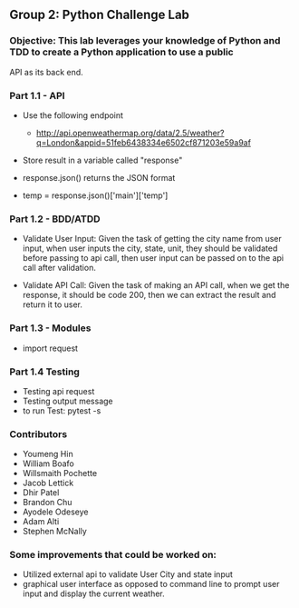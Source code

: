 ## Group 2: Python Challenge Lab
### Objective: This lab leverages your knowledge of Python and TDD to create a Python application to use a public
API as its back end.
### Part 1.1 - API
- Use the following endpoint
  - http://api.openweathermap.org/data/2.5/weather?q=London&appid=51feb6438334e6502cf871203e59a9af

- Store result in a variable called "response"

- response.json() returns the JSON format

- temp = response.json()['main']['temp']

### Part 1.2 - BDD/ATDD
- Validate User Input: Given the task of getting the city name from user input, when user inputs the city, state, unit, they should be validated before passing to api call, then user input can be passed on to the api call after validation.

- Validate API Call: Given the task of making an API call, when we get the response, it should be code 200, then we can extract the result and return it to user.

### Part 1.3 - Modules
- import request
### Part 1.4 Testing
- Testing api request
- Testing output message
- to run Test: pytest -s


### Contributors
- Youmeng Hin
- William Boafo
- Willsmaith Pochette
- Jacob Lettick
- Dhir Patel
- Brandon Chu
- Ayodele Odeseye
- Adam Alti
- Stephen McNally

### Some improvements that could be worked on:
- Utilized external api to validate User City and state input
- graphical user interface as opposed to command line to prompt user input and display the current weather.

